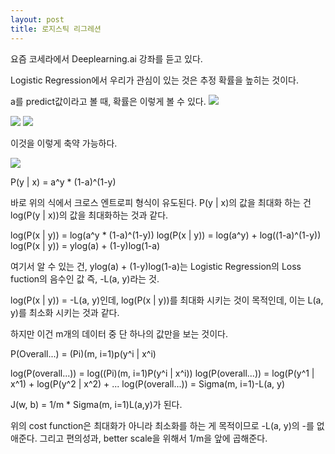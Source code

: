 ```yaml
---
layout: post
title: 로지스틱 리그레션
---
```

요즘 코세라에서 Deeplearning.ai 강좌를 듣고 있다.

Logistic Regression에서 우리가 관심이 있는 것은 추정 확률을 높히는 것이다.

a를 predict값이라고 볼 때, 확률은 이렇게 볼 수 있다.
<img src="https://latex.codecogs.com/gif.latex?P(y=1 | x)= a " />

<img src="https://latex.codecogs.com/gif.latex?\text { if y = 1 }  P(y | x)= a "/>

<img src="https://latex.codecogs.com/gif.latex?\text { if y = 0 }  P(y | x)= 1-a "/>

이것을 이렇게 축약 가능하다.

<img src="https://latex.codecogs.com/gif.latex?P(y | x)= a^y (1-a)^(1-y) "/>


P(y | x) = a^y * (1-a)^(1-y)

바로 위의 식에서 크로스 엔트로피 형식이 유도된다.
P(y | x)의 값을 최대화 하는 건 log(P(y | x))의 값을 최대화하는 것과 같다.

log(P(x | y)) = log(a^y * (1-a)^(1-y))
log(P(x | y)) = log(a^y) + log((1-a)^(1-y))
log(P(x | y)) = ylog(a) + (1-y)log(1-a) 

여기서 알 수 있는 건, ylog(a) + (1-y)log(1-a)는 Logistic Regression의 Loss fuction의 음수인 값
즉, -L(a, y)라는 것.

log(P(x | y)) = -L(a, y)인데, log(P(x | y))를 최대화 시키는 것이 목적인데, 이는 L(a, y)를 최소화 시키는 것과 같다.

하지만 이건 m개의 데이터 중 단 하나의 값만을 보는 것이다.

P(Overall...) = (Pi)(m, i=1)p(y^i | x^i)

log(P(overall...)) = log((Pi)(m, i=1)P(y^i | x^i))
log(P(overall...)) = log(P(y^1 | x^1) + log(P(y^2 | x^2) + ...
log(P(overall...)) = Sigma(m, i=1)-L(a, y)

J(w, b) = 1/m * Sigma(m, i=1)L(a,y)가 된다.

위의 cost function은 최대화가 아니라 최소화를 하는 게 목적이므로 -L(a, y)의 -를 없애준다. 그리고 편의성과, better scale을 위해서
1/m을 앞에 곱해준다.



